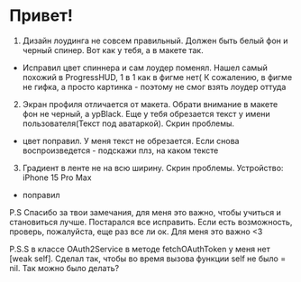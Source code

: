 #  Привет!
1) Дизайн лоудинга не совсем правильный. Должен быть белый фон и черный спинер. Вот как у тебя, а в макете так.

- Исправил цвет спиннера и сам лоудер поменял. Нашел самый похожий в ProgressHUD, 1 в 1 как в фигме нет(
К сожалению, в фигме не гифка, а просто картинка - поэтому не смог взять лоудер оттуда

2) Экран профиля отличается от макета. Обрати внимание в макете фон не черный, а ypBlack. Еще у тебя обрезается текст у имени пользователя(Текст под аватаркой). Скрин проблемы.

- цвет поправил. У меня текст не обрезается. Если снова воспроизведется - подскажи плз, на каком тексте

3) Градиент в ленте не на всю ширину. Скрин проблемы. Устройство: iPhone 15 Pro Max

- поправил

P.S Спасибо за твои замечания, для меня это важно, чтобы учиться и становиться лучше. Постарался все исправить. Если есть возможность, проверь, пожалуйста, еще раз все ли ок. Для меня это важно <3

P.S.S в классе OAuth2Service в методе fetchOAuthToken у меня нет [weak self]. Сделал так, чтобы во время вызова функции self не было = nil. Так можно было делать?

